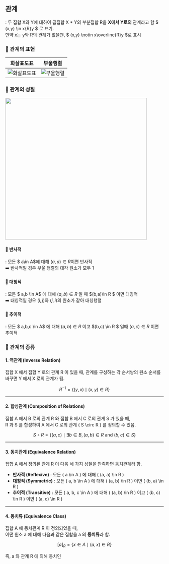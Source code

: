 ## 관계

: 두 집합 X와 Y에 대하여 곱집합 X \* Y의 부분집합 R을 <b>X에서 Y로의</b> 관계라고 함 $ (x,y) \in x{R}y $ 로 표기.</br>
만약 x는 y와 R의 관계가 없을땐, $ (x,y) \notin x\overline{R}y $로 표시

### 📌 관계의 표현

| 화살표도표                                                                                     | 부울행렬                                                                                     |
| ---------------------------------------------------------------------------------------------- | -------------------------------------------------------------------------------------------- |
| ![화살표도표](https://github.com/user-attachments/assets/140abd44-02f9-413b-8bfc-9fdc81d531d1) | ![부울행렬](https://github.com/user-attachments/assets/756ba862-8cb0-4e5b-a737-abd53da8ef9f) |

### 📌 관계의 성질

<img width="450px" src="https://github.com/user-attachments/assets/1739e991-7431-4d5c-ae63-bd94ab6f4c55">

#### 📎 반사적

: 모든 $ a\in A$에 대해 $(a,a)\in R$이면 반사적</br>
➡️ 반사적일 경우 부울 행렬의 대각 원소가 모두 1

#### 📎 대칭적

: 모든 $ a,b \in A$ 에 대해 $(a,b)\in R$ 일 때 $(b,a)\in R $ 이면 대칭적
</br>
➡️ 대칭적일 경우 $(i,j)$와 $(j,i)$의 원소가 같아 대칭행렬

#### 📎 추이적

: 모든 $ a,b,c \in A$ 에 대해 $(a,b) \in R$ 이고 $(b,c) \in R $ 일때 $(a,c) \in R$ 이면 추이적

### 📌 관계의 종류

#### **1. 역관계 (Inverse Relation)**

집합 X 에서 집합 Y 로의 관계 R 이 있을 때, 관계를 구성하는 각 순서쌍의 원소 순서를 바꾸면 Y 에서 X 로의 관계가 됨.

$$
R^{-1} = \{(y, x) \mid (x, y) \in R\}
$$

---

#### **2. 합성관계 (Composition of Relations)**

집합 A 에서 B 로의 관계 R 와 집합 B 에서 C 로의 관계 S 가 있을 때,  
R 과 S 를 합성하여 A 에서 C 로의 관계 \( S \circ R \) 를 정의할 수 있음.

$$
S \circ R = \{(a, c) \mid \exists b \in B, (a, b) \in R \text{ and } (b, c) \in S \}
$$

---

#### **3. 동치관계 (Equivalence Relation)**

집합 A 에서 정의된 관계 R 이 다음 세 가지 성질을 만족하면 동치관계라 함.

- **반사적 (Reflexive)** : 모든 \( a \in A \) 에 대해 \( (a, a) \in R \)
- **대칭적 (Symmetric)** : 모든 \( a, b \in A \) 에 대해 \( (a, b) \in R \) 이면 \( (b, a) \in R \)
- **추이적 (Transitive)** : 모든 \( a, b, c \in A \) 에 대해 \( (a, b) \in R \) 이고 \( (b, c) \in R \) 이면 \( (a, c) \in R \)

---

#### **4. 동치류 (Equivalence Class)**

집합 A 에 동치관계 R 이 정의되었을 때,  
어떤 원소 a 에 대해 다음과 같은 집합을 a 의 **동치류**라 함.

$$
[a]_R = \{ x \in A \mid (a, x) \in R \}
$$

즉, a 와 관계 R 에 의해 동치인
